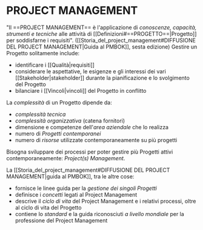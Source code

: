 # PROJECT MANAGEMENT
"Il ==PROJECT MANAGEMENT== è l'applicazione di _conoscenze, capacità, strumenti e tecniche_ alle attività di [[Definizioni#==PROGETTO==|Progetto]] per soddisfarne i requisiti". ([[Storia_del_project_management#DIFFUSIONE DEL PROJECT MANAGEMENT|Guida al PMBOK]], sesta edizione)
Gestire un Progetto solitamente include:
- identificare i [[Qualità|requisiti]]
- considerare le aspettative, le esigenze e gli interessi dei vari [[Stakeholder|stakeholder]] durante la pianificazione e lo svolgimento del Progetto
- bilanciare i [[Vincoli|vincoli]] del Progetto in conflitto

La _complessità_ di un Progetto dipende da:
- _complessità tecnica_
- _complessità organizzativa_ (catena fornitori)
- dimensione e competenze dell'_area aziendale_ che lo realizza
- numero di _Progetti contemporanei_
- numero di _risorse_ utilizzate contemporaneamente su più progetti

Bisogna sviluppare dei processi per poter gestire più Progetti attivi contemporaneamente: _Project(s) Management_.

La [[Storia_del_project_management#DIFFUSIONE DEL PROJECT MANAGEMENT|guida al PMBOK]], tra le altre cose:
- fornisce le linee guida per la _gestione dei singoli Progetti_
- definisce i _concetti_ legati al Project Management
- descrive il _ciclo di vita_ del Project Management e i relativi processi, oltre al ciclo di vita del Progetto
- contiene lo _standard_ e la guida riconosciuti _a livello mondiale_ per la professione del Project Management